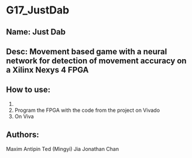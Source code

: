 # G17_JustDab
## Name: Just Dab
## Desc: Movement based game with a neural network for detection of movement accuracy on a Xilinx Nexys 4 FPGA
## How to use:
1. 
2. Program the FPGA with the code from the project on Vivado
3. On Viva

## Authors:
Maxim Antipin
Ted (Mingyi) Jia
Jonathan Chan

